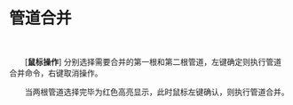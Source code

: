 # 管道合并
<br/>

&emsp;&emsp;[**鼠标操作**\] 分别选择需要合并的第一根和第二根管道，左键确定则执行管道合并命令，右键取消操作。

&emsp;&emsp;当两根管道选择完毕为红色高亮显示，此时鼠标左键确认，则执行管道合并。
